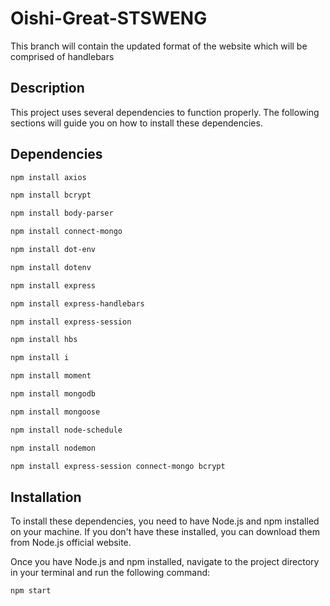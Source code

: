 # Oishi-Great-STSWENG
This branch will contain the updated format of the website which will be comprised of handlebars

## Description

This project uses several dependencies to function properly. The following sections will guide you on how to install these dependencies.

## Dependencies

```bash
npm install axios
```
```bash
npm install bcrypt
```
```bash
npm install body-parser
```

```bash
npm install connect-mongo
```

```bash
npm install dot-env
```

```bash
npm install dotenv
```


```bash
npm install express
```

```bash
npm install express-handlebars
```

```bash
npm install express-session
```

```bash
npm install hbs
```

```bash
npm install i
```

```bash
npm install moment
```

```bash
npm install mongodb
```

```bash
npm install mongoose
```

```bash
npm install node-schedule
```

```bash
npm install nodemon
```


```bash
npm install express-session connect-mongo bcrypt
```



## Installation

To install these dependencies, you need to have Node.js and npm installed on your machine. If you don't have these installed, you can download them from Node.js official website.

Once you have Node.js and npm installed, navigate to the project directory in your terminal and run the following command:

```bash
npm start
